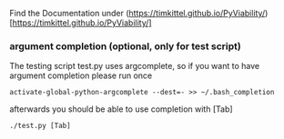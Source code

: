

Find the Documentation under (https://timkittel.github.io/PyViability/)[https://timkittel.github.io/PyViability/]

### argument completion (optional, only for test script)

The testing script test.py uses argcomplete, so if you want to have argument completion please run once

    activate-global-python-argcomplete --dest=- >> ~/.bash_completion

afterwards you should be able to use completion with [Tab]

    ./test.py [Tab]

